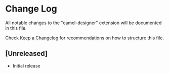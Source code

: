 # Change Log

All notable changes to the "camel-designer" extension will be documented in this file.

Check [Keep a Changelog](http://keepachangelog.com/) for recommendations on how to structure this file.

## [Unreleased]

- Initial release